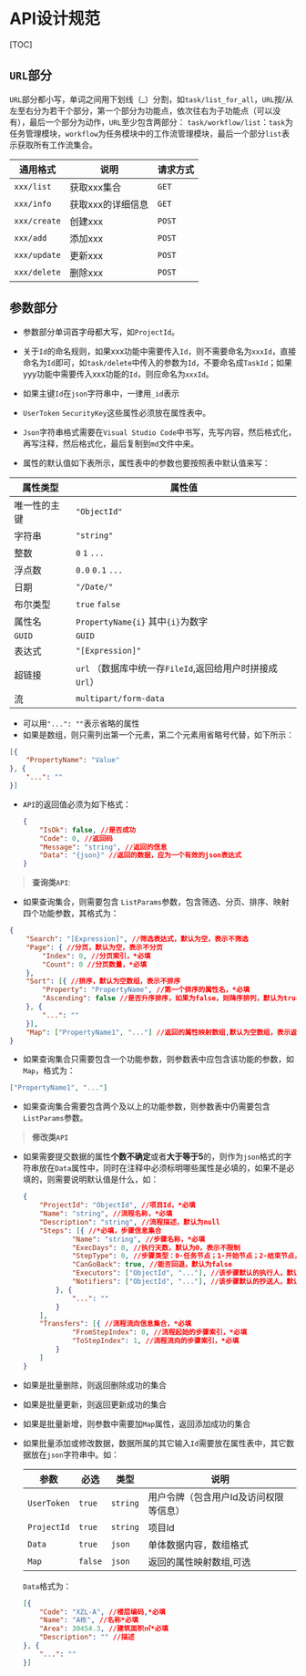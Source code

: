 # API设计规范

[TOC]

## `URL`部分

`URL`部分都小写，单词之间用下划线（_）分割，如`task/list_for_all`，`URL`按/从左至右分为若干个部分，第一个部分为功能点，依次往右为子功能点（可以没有），最后一个部分为动作，`URL`至少包含两部分：
`task/workflow/list`：`task`为任务管理模块，`workflow`为任务模块中的工作流管理模块，最后一个部分`list`表示获取所有工作流集合。

| 通用格式         | 说明         | 请求方式   |
| ------------ | ---------- | ------ |
| `xxx/list`   | 获取xxx集合    | `GET`  |
| `xxx/info`   | 获取xxx的详细信息 | `GET`  |
| `xxx/create` | 创建xxx      | `POST` |
| `xxx/add`    | 添加xxx      | `POST` |
| `xxx/update` | 更新xxx      | `POST` |
| `xxx/delete` | 删除xxx      | `POST` |



## 参数部分

* 参数部分单词首字母都大写，如`ProjectId`。
* 关于`Id`的命名规则，如果xxx功能中需要传入`Id`，则不需要命名为`xxxId`，直接命名为`Id`即可，如`task/delete`中传入的参数为`Id`，不要命名成`TaskId`；如果yyy功能中需要传入xxx功能的`Id`，则应命名为`xxxId`。
* 如果主键`Id`在`json`字符串中，一律用`_id`表示
* `UserToken` `SecurityKey`这些属性必须放在属性表中。
* `Json`字符串格式需要在`Visual Studio Code`中书写，先写内容，然后格式化，再写注释，然后格式化，最后复制到`md`文件中来。


* 属性的默认值如下表所示，属性表中的参数也要按照表中默认值来写：

| 属性类型   | 属性值                                    |
| ------ | -------------------------------------- |
| 唯一性的主键 | `"ObjectId"`                           |
| 字符串    | `"string"`                             |
| 整数     | `0` `1` `...`                          |
| 浮点数    | `0.0` `0.1` `...`                      |
| 日期     | `"/Date/"`                             |
| 布尔类型   | `true` `false`                         |
| 属性名    | `PropertyName{i}` 其中`{i}`为数字           |
| `GUID` | `GUID`                                 |
| 表达式    | `"[Expression]"`                       |
| 超链接    | `url` （数据库中统一存`FileId`,返回给用户时拼接成`Url`） |
| 流      | `multipart/form-data`                  |

* 可以用`"...": ""`表示省略的属性
* 如果是数组，则只需列出第一个元素，第二个元素用省略号代替，如下所示：

```json
[{
    "PropertyName": "Value"
}, {
    "...": ""
}]
```

* `API`的返回值必须为如下格式：

  ```json
  {
      "IsOk": false, //是否成功
      "Code": 0, //返回码
      "Message": "string", //返回的信息
      "Data": "{json}" //返回的数据，应为一个有效的json表达式
  }
  ```

> **查询类`API`**:

* 如果查询集合，则需要包含 `ListParams`参数，包含筛选、分页、排序、映射四个功能参数，其格式为：

```json
{
    "Search": "[Expression]", //筛选表达式，默认为空，表示不筛选
    "Page": { //分页，默认为空，表示不分页
        "Index": 0, //分页索引，*必填
        "Count": 0 //分页数量，*必填
    },
    "Sort": [{ //排序，默认为空数组，表示不排序
        "Property": "PropertyName", //第一个排序的属性名，*必填
        "Ascending": false //是否升序排序，如果为false，则降序排列，默认为true
    }, {
        "...": ""
    }],
    "Map": ["PropertyName1", "..."] //返回的属性映射数组,默认为空数组，表示返回所有属性
}
```

* 如果查询集合只需要包含一个功能参数，则参数表中应包含该功能的参数，如`Map`，格式为：

```json
["PropertyName1", "..."]
```

* 如果查询集合需要包含两个及以上的功能参数，则参数表中仍需要包含 `ListParams`参数。

> **修改类`API`**

* 如果需要提交数据的属性**个数不确定**或者**大于等于5**的，则作为`json`格式的字符串放在`Data`属性中，同时在注释中必须标明哪些属性是必填的，如果不是必填的，则需要说明默认值是什么，如：

  ```json
  {
      "ProjectId": "ObjectId", //项目Id，*必填
      "Name": "string", //流程名称，*必填
      "Description": "string", //流程描述，默认为null
      "Steps": [{ //*必填，步骤信息集合
              "Name": "string", //步骤名称，*必填
              "ExecDays": 0, //执行天数，默认为0，表示不限制
              "StepType": 0, //步骤类型：0-任务节点；1-开始节点；2-结束节点，*必填
              "CanGoBack": true, //能否回退，默认为false
              "Executors": ["ObjectId", "..."], //该步骤默认的执行人，默认为空数组
              "Notifiers": ["ObjectId", "..."], //该步骤默认的抄送人，默认为空数组
          }, {
              "...": ""
          }
      ],
      "Transfers": [{ //流程流向信息集合，*必填
              "FromStepIndex": 0, //流程起始的步骤索引，*必填
              "ToStepIndex": 1, //流程流向的步骤索引，*必填
          }
      ]
  }
  ```

* 如果是批量删除，则返回删除成功的集合

* 如果是批量更新，则返回更新成功的集合

* 如果是批量新增，则参数中需要加`Map`属性，返回添加成功的集合

* 如果批量添加或修改数据，数据所属的其它输入`Id`需要放在属性表中，其它数据放在`json`字符串中。如：

  | 参数          | 必选      | 类型       | 说明                   |
  | ----------- | ------- | -------- | -------------------- |
  | `UserToken` | `true`  | `string` | 用户令牌（包含用户Id及访问权限等信息） |
  | `ProjectId` | `true`  | `string` | 项目Id                 |
  | `Data`      | `true`  | `json`   | 单体数据内容，数组格式          |
  | `Map`       | `false` | `json`   | 返回的属性映射数组,可选         |

  `Data`格式为：

  ```json
  [{
      "Code": "XZL-A", //楼层编码,*必填
      "Name": "A栋", //名称*必填
      "Area": 30454.3, //建筑面积㎡*必填
      "Description": "" //描述
  }, {
      "...": ""
  }]
  ```
